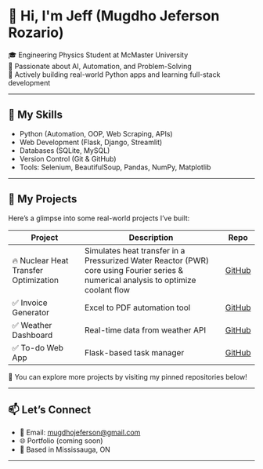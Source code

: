 # 👋 Hi, I'm Jeff (Mugdho Jeferson Rozario)

🎓 Engineering Physics Student at McMaster University  
🧠 Passionate about AI, Automation, and Problem-Solving  
🚀 Actively building real-world Python apps and learning full-stack development

---

## 🧰 My Skills
- Python (Automation, OOP, Web Scraping, APIs)
- Web Development (Flask, Django, Streamlit)
- Databases (SQLite, MySQL)
- Version Control (Git & GitHub)
- Tools: Selenium, BeautifulSoup, Pandas, NumPy, Matplotlib

---

## 🧪 My Projects 
Here’s a glimpse into some real-world projects I’ve built:

| Project | Description | Repo |
|--------|-------------|------|
| 🔥 Nuclear Heat Transfer Optimization | Simulates heat transfer in a Pressurized Water Reactor (PWR) core using Fourier series & numerical analysis to optimize coolant flow | [GitHub](https://github.com/mugjeff12/Heat-Transfer-Optimization-on-a-Nuclear-Reactor-Core) |
| ✅ Invoice Generator | Excel to PDF automation tool | [GitHub](https://github.com/mugjeff12/Invoice-Maker) |
| ✅ Weather Dashboard | Real-time data from weather API | [GitHub](https://github.com/mugjeff12/Weather-Dashboard) |
| ✅ To-do Web App | Flask-based task manager | [GitHub](https://github.com/mugjeff12/Todo-Web-App) |


📌 You can explore more projects by visiting my pinned repositories below!

---

## 📫 Let’s Connect
- 📧 Email: mugdhojeferson@gmail.com  
- 🌐 Portfolio (coming soon)  
- 📍 Based in Mississauga, ON

---



